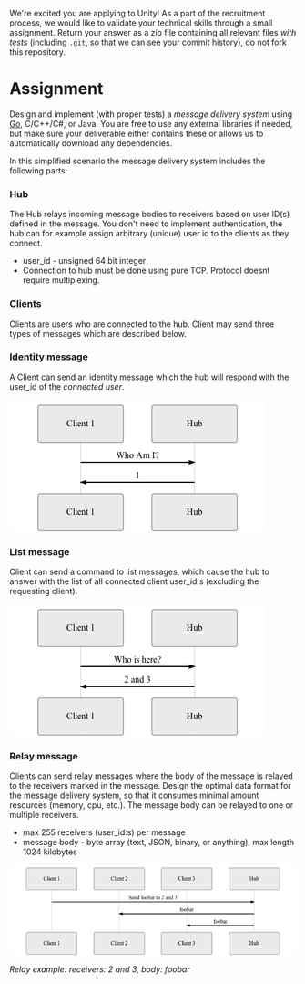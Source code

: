 We're excited you are applying to Unity! As a part of the recruitment process, we would like to validate your technical skills through a small assignment. Return your answer as a zip file containing all relevant files _with tests_ (including `.git`, so that we can see your commit history), do not fork this repository.

# Assignment

Design and implement (with proper tests) a _message delivery system_ using [Go](http://golang.org/), C/C++/C#, or Java. You are free to use any external libraries if needed, but make sure your deliverable either contains these or allows us to automatically download any dependencies.

In this simplified scenario the message delivery system includes the following parts:

### Hub

The Hub relays incoming message bodies to receivers based on user ID(s) defined in the message. You don't need to implement authentication, the hub can for example assign arbitrary (unique) user id to the clients as they connect.

- user_id - unsigned 64 bit integer
- Connection to hub must be done using pure TCP. Protocol doesnt require multiplexing.

### Clients

Clients are users who are connected to the hub. Client may send three types of messages which are described below.

### Identity message

A Client can send an identity message which the hub will respond with the user_id of the _connected user_.

![Identity](https://raw.githubusercontent.com/Everyplay/developer-assignment-backend/master/identity.seq.png)

### List message

Client can send a command to list messages, which cause the hub to answer with the list of all connected client user_id:s (excluding the requesting client).

![List](https://raw.githubusercontent.com/Everyplay/developer-assignment-backend/master/list.seq.png)

### Relay message

Clients can send relay messages where the body of the message is relayed to the receivers marked in the message. Design the optimal data format for the message delivery system, so that it consumes minimal amount resources (memory, cpu, etc.). The message body can be relayed to one or multiple receivers.

- max 255 receivers (user_id:s) per message
- message body - byte array (text, JSON, binary, or anything), max length 1024 kilobytes

![Relay](https://raw.githubusercontent.com/Everyplay/developer-assignment-backend/master/relay.seq.png)

*Relay example: receivers: 2 and 3, body: foobar*
